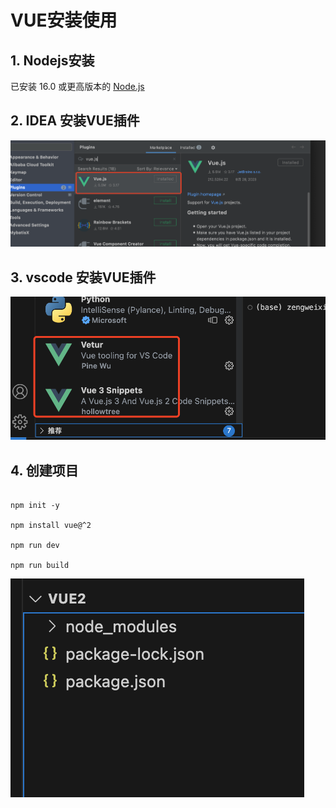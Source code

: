 # VUE安装使用

## 1. Nodejs安装

已安装 16.0 或更高版本的 [Node.js](https://nodejs.org/)



## 2. IDEA 安装VUE插件

<img src="images/image-20230904214829388.png" alt="image-20230904214829388" style="zoom:50%;" />



## 3. vscode 安装VUE插件

![image-20230904230134684](images/image-20230904230134684.png)



## 4. 创建项目

```shell

npm init -y

npm install vue@^2

npm run dev

npm run build

```



![image-20230904230726229](images/image-20230904230726229.png)

